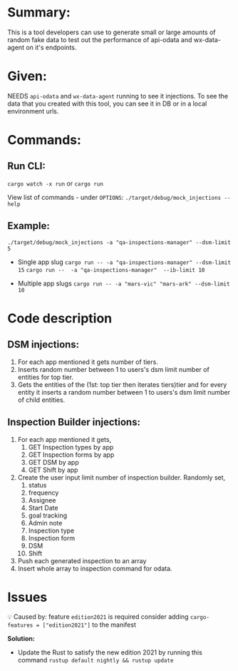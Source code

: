 # Summary:

This is a tool developers can use to generate small or large amounts of random fake data to test out the performance of api-odata and wx-data-agent on it's endpoints.

# Given:

NEEDS `api-odata` and `wx-data-agent` running to see it injections. To see the data that you created with this tool, you can see it in DB or in a local environment urls.

# Commands:

## Run CLI:

`cargo watch -x run` or `cargo run`

View list of commands - under `OPTIONS`:
`./target/debug/mock_injections --help`

## Example:

`./target/debug/mock_injections -a "qa-inspections-manager" --dsm-limit 5`

- Single app slug
  `cargo run -- -a "qa-inspections-manager" --dsm-limit 15`
  `cargo run --  -a "qa-inspections-manager"  --ib-limit 10` 
  
- Multiple app slugs
  `cargo run -- -a "mars-vic" "mars-ark" --dsm-limit 10`
 

# Code description

## DSM injections:

1. For each app mentioned it gets number of tiers.
1. Inserts random number between 1 to users's dsm limit number of entities for top tier.
1. Gets the entities of the (1st: top tier then iterates tiers)tier and for every entity it inserts a random number between 1 to users's dsm limit number of child entities.

## Inspection Builder injections:

1. For each app mentioned it gets,
   1. GET Inspection types by app
   1. GET Inspection forms by app
   1. GET DSM by app
   1. GET Shift by app
1. Create the user input limit number of inspection builder. Randomly set,
   1. status
   1. frequency
   1. Assignee
   1. Start Date
   1. goal tracking
   1. Admin note
   1. Inspection type
   1. Inspection form
   1. DSM
   1. Shift
1. Push each generated inspection to an array
1. Insert whole array to inspection command for odata.

# Issues
💡 Caused by: feature `edition2021` is required consider adding `cargo-features = ["edition2021"]` to the manifest

**Solution:**

- Update the Rust to satisfy the new edition 2021 by running this command `rustup default nightly && rustup update`
